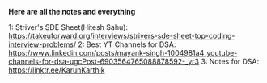 **Here are all the notes and everything**

1: Striver's SDE Sheet(Hitesh Sahu): https://takeuforward.org/interviews/strivers-sde-sheet-top-coding-interview-problems/
2: Best YT Channels for DSA: https://www.linkedin.com/posts/mayank-singh-1004981a4_youtube-channels-for-dsa-ugcPost-6903564765088878592-_yr3
3: Notes for DSA: https://linktr.ee/KarunKarthik
